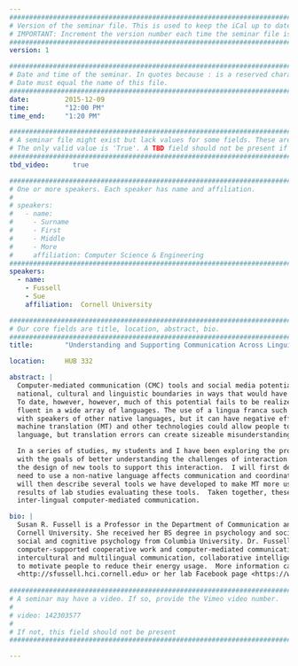 ```yaml
---
################################################################################
# Version of the seminar file. This is used to keep the iCal up to date.
# IMPORTANT: Increment the version number each time the seminar file is updated.
################################################################################
version: 1

################################################################################
# Date and time of the seminar. In quotes because : is a reserved character.
# Date must equal the name of this file.
################################################################################
date:         2015-12-09
time:         "12:00 PM"
time_end:     "1:20 PM"

################################################################################
# A seminar file might exist but lack values for some fields. These are 'TBD'. 
# The only valid value is 'True'. A TBD field should not be present if 'False'.
################################################################################
tbd_video:      true

################################################################################
# One or more speakers. Each speaker has name and affiliation.
#
# speakers:
#   - name: 
#     - Surname
#     - First
#     - Middle
#     - More
#     affiliation: Computer Science & Engineering 
################################################################################
speakers:
  - name:
    - Fussell
    - Sue
    affiliation:  Cornell University

################################################################################
# Our core fields are title, location, abstract, bio.
################################################################################
title:        "Understanding and Supporting Communication Across Linguistic Boundaries"

location:     HUB 332

abstract: |
  Computer-mediated communication (CMC) tools and social media potentially allow people to interact fluidly across 
  national, cultural and linguistic boundaries in ways that would have been difficult if not impossible in the past. 
  To date, however, however, much of this potential fails to be realized. A single individual is unlikely to be 
  fluent in a wide array of languages. The use of a lingua franca such as English permits a degree of interaction 
  with speakers of other native languages, but it can have negative effects on non-native speakers. Advances in 
  machine translation (MT) and other technologies could allow people to communicate with one another in their native 
  language, but translation errors can create sizeable misunderstandings when MT is used in conversational settings.  

  In a series of studies, my students and I have been exploring the problem space of inter-lingual communication, 
  with the goals of better understanding the challenges of interaction across language boundaries and of informing 
  the design of new tools to support this interaction.  I will first describe two interview studies exploring how the 
  need to use a non-native language affects communication and coordination in both formal and informal settings. I 
  will then describe several tools we have developed to make MT more usable in everyday conversation and present the 
  results of lab studies evaluating these tools.  Taken together, these studies help help advance the area of 
  inter-lingual computer-mediated communication. 

bio: |
  Susan R. Fussell is a Professor in the Department of Communication and the Department of of Information Science at 
  Cornell University. She received her BS degree in psychology and sociology from Tufts University, and her Ph.D. in 
  social and cognitive psychology from Columbia University. Dr. Fussell's primary interests lie in the areas of 
  computer-supported cooperative work and computer-mediated communication. Her current projects focus on 
  intercultural and multilingual communication, collaborative intelligence analysis, public deliberation, and tools 
  to motivate people to reduce their energy usage.  More information can be found on her website 
  <http://sfussell.hci.cornell.edu> or her lab Facebook page <https://www.facebook.com/InterculturalCommLab>.
  
################################################################################
# A seminar may have a video. If so, provide the Vimeo video number.
#
# video: 142303577
#
# If not, this field should not be present 
################################################################################

---
```

